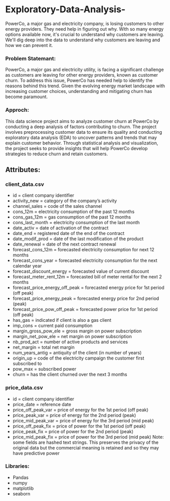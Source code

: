 # Exploratory-Data-Analysis-
PowerCo, a major gas and electricity company, is losing customers to other energy providers. They need  help in figuring out why. With so many energy options available now, it's crucial to understand why customers are leaving. We'll dig deep into the data to understand why customers are leaving and how we can prevent it.


### Problem Statemant:

PowerCo, a major gas and electricity utility, is facing a significant challenge as customers are leaving for other energy providers, known as customer churn. To address this issue, PowerCo has needed help  to identify the reasons behind this trend. Given the evolving energy market landscape with increasing customer choices, understanding and mitigating churn has become paramount.

### Approch:
This data science project aims to analyze customer churn at PowerCo by conducting a deep analysis of factors contributing to churn. The project involves preprocessing customer data to ensure its quality and conducting exploratory data analysis (EDA) to uncover patterns and trends that may explain customer behavior. Through statistical analysis and visualization, the project seeks to provide insights that will help PowerCo develop strategies to reduce churn and retain customers.

## Attributes:

### client_data.csv
* id = client company identifier
* activity_new = category of the company’s activity
* channel_sales = code of the sales channel
* cons_12m = electricity consumption of the past 12 months
* cons_gas_12m = gas consumption of the past 12 months
* cons_last_month = electricity consumption of the last month
* date_activ = date of activation of the contract
* date_end = registered date of the end of the contract
* date_modif_prod = date of the last modification of the product
* date_renewal = date of the next contract renewal
* forecast_cons_12m = forecasted electricity consumption for next 12 months
* forecast_cons_year = forecasted electricity consumption for the next calendar year
* forecast_discount_energy = forecasted value of current discount
* forecast_meter_rent_12m = forecasted bill of meter rental for the next 2 months
* forecast_price_energy_off_peak = forecasted energy price for 1st period (off peak)
* forecast_price_energy_peak = forecasted energy price for 2nd period (peak)
* forecast_price_pow_off_peak = forecasted power price for 1st period (off peak)
* has_gas = indicated if client is also a gas client
* imp_cons = current paid consumption
* margin_gross_pow_ele = gross margin on power subscription
* margin_net_pow_ele = net margin on power subscription
* nb_prod_act = number of active products and services
* net_margin = total net margin
* num_years_antig = antiquity of the client (in number of years)
* origin_up = code of the electricity campaign the customer first subscribed to
* pow_max = subscribed power
* churn = has the client churned over the next 3 months
### price_data.csv
* id = client company identifier
* price_date = reference date
* price_off_peak_var = price of energy for the 1st period (off peak)
* price_peak_var = price of energy for the 2nd period (peak)
* price_mid_peak_var = price of energy for the 3rd period (mid peak)
* price_off_peak_fix = price of power for the 1st period (off peak)
* price_peak_fix = price of power for the 2nd period (peak)
* price_mid_peak_fix = price of power for the 3rd period (mid peak)
Note: some fields are hashed text strings. This preserves the privacy of the original data but the
commercial meaning is retained and so they may have predictive power

### Libraries:

* Pandas
* numpy
* matplotlib
* seaborn
